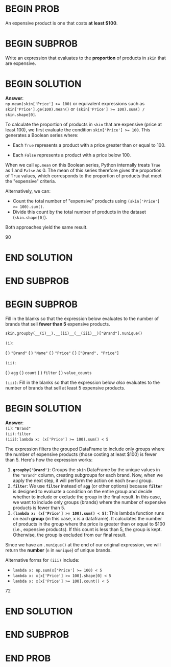 # BEGIN PROB

An expensive product is one that costs **at least \$100**.

# BEGIN SUBPROB

Write an expression that evaluates to the
**proportion** of products in `skin` that are expensive.

# BEGIN SOLUTION
**Answer**:  
`np.mean(skin['Price'] >= 100)` or equivalent expressions such as `skin['Price'].ge(100).mean()` or `(skin['Price'] >= 100).sum() / skin.shape[0]`.

To calculate the proportion of products in `skin` that are expensive (price at least 100), we first evaluate the condition `skin['Price'] >= 100`. This generates a Boolean series where:

- Each `True` represents a product with a price greater than or equal to 100.

- Each `False` represents a product with a price below 100.

When we call `np.mean` on this Boolean series, Python internally treats `True` as 1 and `False` as 0. The mean of this series therefore gives the proportion of `True` values, which corresponds to the proportion of products that meet the "expensive" criteria.

Alternatively, we can:

- Count the total number of "expensive" products using `(skin['Price'] >= 100).sum()`.
- Divide this count by the total number of products in the dataset (`skin.shape[0]`).

Both approaches yield the same result.

<average>90</average>

# END SOLUTION

# END SUBPROB

# BEGIN SUBPROB

Fill in the blanks so that the expression below evaluates to the number
of brands that sell **fewer than 5** expensive products.

    skin.groupby(__(i)__).__(ii)__(__(iii)__)["Brand"].nunique()

`(i)`:

( ) `"Brand"`
( ) `"Name"`
( ) `"Price"`
( ) `["Brand", "Price"]`

`(ii)`:

( ) `agg`
( ) `count`
( ) `filter`
( ) `value_counts`

`(iii)`: Fill in the blanks so that the expression below *also* evaluates to the
number of brands that sell at least 5 expensive products.

# BEGIN SOLUTION

**Answer**:  
`(i)`: `"Brand"`  
`(ii)`: `filter`  
`(iii)`: `lambda x: (x['Price'] >= 100).sum() < 5`

The expression filters the grouped DataFrame to include only groups where the number of expensive products (those costing at least $100) is fewer than 5. Here's how the expression works:

1. **`groupby('Brand')`**: Groups the `skin` DataFrame by the unique values in the `"Brand"` column, creating subgroups for each brand. Now, when we apply the next step, it will perform the action on each `Brand` group. 
2. **`filter`**: We use **`filter`** instead of **`agg`** (or other options) because **`filter`** is designed to evaluate a condition on the entire group and decide whether to include or exclude the group in the final result. In this case, we want to include only groups (brands) where the number of expensive products is fewer than 5. 
3. **`(lambda x: (x['Price'] >= 100).sum() < 5)`**: This lambda function runs on each **group** (in this case, x is a dataframe). It calculates the number of products in the group where the price is greater than or equal to $100 (i.e., expensive products). If this count is less than 5, the group is kept. Otherwise, the group is excluded from our final result. 

Since we have an `.nunique()` at the end of our original expression, we will return the **number** (`n` in `nunique`) of unique brands. 

Alternative forms for `(iii)` include:  
- `lambda x: np.sum(x['Price'] >= 100) < 5`  
- `lambda x: x[x['Price'] >= 100].shape[0] < 5`  
- `lambda x: x[x['Price'] >= 100].count() < 5`

<average>72</average>

# END SOLUTION

# END SUBPROB

# END PROB
